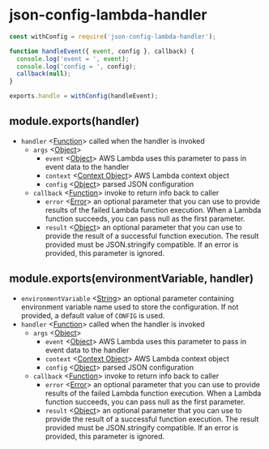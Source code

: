 json-config-lambda-handler
==========================

```js
const withConfig = require('json-config-lambda-handler');

function handleEvent({ event, config }, callback) {
  console.log('event = ', event);
  console.log('config = ', config);
  callback(null);
}

exports.handle = withConfig(handleEvent);
```

## module.exports(handler)

* `handler` <[Function]> called when the handler is invoked
  * `args` <[Object]>
    * `event` <[Object]> AWS Lambda uses this parameter to pass in event data to the handler
    * `context` <[Context Object]> AWS Lambda context object
    * `config` <[Object]> parsed JSON configuration
  * `callback` <[Function]> invoke to return info back to caller
    * `error` <[Error]> an optional parameter that you can use to provide results of the failed Lambda function execution. When a Lambda function succeeds, you can pass null as the first parameter.
    * `result` <[Object]> an optional parameter that you can use to provide the result of a successful function execution. The result provided must be JSON.stringify compatible. If an error is provided, this parameter is ignored.

## module.exports(environmentVariable, handler)
* `environmentVariable` <[String]> an optional parameter containing environment variable name used to store the configuration. If not provided, a default value of `CONFIG` is used.
* `handler` <[Function]> called when the handler is invoked
  * `args` <[Object]>
    * `event` <[Object]> AWS Lambda uses this parameter to pass in event data to the handler
    * `context` <[Context Object]> AWS Lambda context object
    * `config` <[Object]> parsed JSON configuration
  * `callback` <[Function]> invoke to return info back to caller
    * `error` <[Error]> an optional parameter that you can use to provide results of the failed Lambda function execution. When a Lambda function succeeds, you can pass null as the first parameter.
    * `result` <[Object]> an optional parameter that you can use to provide the result of a successful function execution. The result provided must be JSON.stringify compatible. If an error is provided, this parameter is ignored.

[Function]: https://developer.mozilla.org/en-US/docs/Web/JavaScript/Reference/Global_Objects/Function
[String]: https://developer.mozilla.org/en-US/docs/Web/JavaScript/Reference/Global_Objects/String
[Object]: https://developer.mozilla.org/en-US/docs/Web/JavaScript/Reference/Global_Objects/Object
[Error]: https://developer.mozilla.org/en-US/docs/Web/JavaScript/Reference/Global_Objects/Error
[Context Object]: http://docs.aws.amazon.com/lambda/latest/dg/nodejs-prog-model-context.html